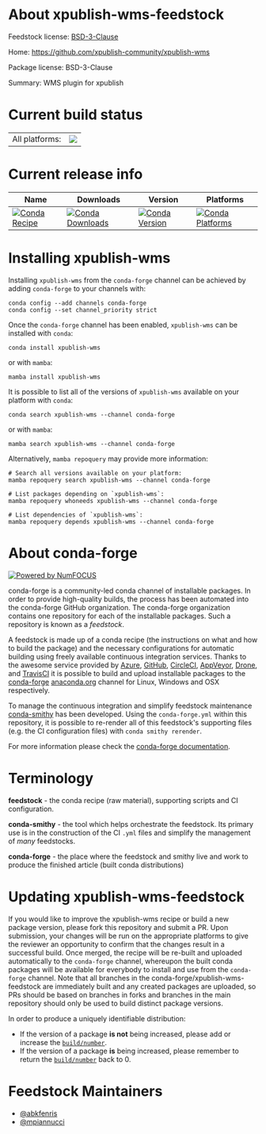 About xpublish-wms-feedstock
============================

Feedstock license: [BSD-3-Clause](https://github.com/conda-forge/xpublish-wms-feedstock/blob/main/LICENSE.txt)

Home: https://github.com/xpublish-community/xpublish-wms

Package license: BSD-3-Clause

Summary: WMS plugin for xpublish

Current build status
====================


<table><tr><td>All platforms:</td>
    <td>
      <a href="https://dev.azure.com/conda-forge/feedstock-builds/_build/latest?definitionId=19432&branchName=main">
        <img src="https://dev.azure.com/conda-forge/feedstock-builds/_apis/build/status/xpublish-wms-feedstock?branchName=main">
      </a>
    </td>
  </tr>
</table>

Current release info
====================

| Name | Downloads | Version | Platforms |
| --- | --- | --- | --- |
| [![Conda Recipe](https://img.shields.io/badge/recipe-xpublish--wms-green.svg)](https://anaconda.org/conda-forge/xpublish-wms) | [![Conda Downloads](https://img.shields.io/conda/dn/conda-forge/xpublish-wms.svg)](https://anaconda.org/conda-forge/xpublish-wms) | [![Conda Version](https://img.shields.io/conda/vn/conda-forge/xpublish-wms.svg)](https://anaconda.org/conda-forge/xpublish-wms) | [![Conda Platforms](https://img.shields.io/conda/pn/conda-forge/xpublish-wms.svg)](https://anaconda.org/conda-forge/xpublish-wms) |

Installing xpublish-wms
=======================

Installing `xpublish-wms` from the `conda-forge` channel can be achieved by adding `conda-forge` to your channels with:

```
conda config --add channels conda-forge
conda config --set channel_priority strict
```

Once the `conda-forge` channel has been enabled, `xpublish-wms` can be installed with `conda`:

```
conda install xpublish-wms
```

or with `mamba`:

```
mamba install xpublish-wms
```

It is possible to list all of the versions of `xpublish-wms` available on your platform with `conda`:

```
conda search xpublish-wms --channel conda-forge
```

or with `mamba`:

```
mamba search xpublish-wms --channel conda-forge
```

Alternatively, `mamba repoquery` may provide more information:

```
# Search all versions available on your platform:
mamba repoquery search xpublish-wms --channel conda-forge

# List packages depending on `xpublish-wms`:
mamba repoquery whoneeds xpublish-wms --channel conda-forge

# List dependencies of `xpublish-wms`:
mamba repoquery depends xpublish-wms --channel conda-forge
```


About conda-forge
=================

[![Powered by
NumFOCUS](https://img.shields.io/badge/powered%20by-NumFOCUS-orange.svg?style=flat&colorA=E1523D&colorB=007D8A)](https://numfocus.org)

conda-forge is a community-led conda channel of installable packages.
In order to provide high-quality builds, the process has been automated into the
conda-forge GitHub organization. The conda-forge organization contains one repository
for each of the installable packages. Such a repository is known as a *feedstock*.

A feedstock is made up of a conda recipe (the instructions on what and how to build
the package) and the necessary configurations for automatic building using freely
available continuous integration services. Thanks to the awesome service provided by
[Azure](https://azure.microsoft.com/en-us/services/devops/), [GitHub](https://github.com/),
[CircleCI](https://circleci.com/), [AppVeyor](https://www.appveyor.com/),
[Drone](https://cloud.drone.io/welcome), and [TravisCI](https://travis-ci.com/)
it is possible to build and upload installable packages to the
[conda-forge](https://anaconda.org/conda-forge) [anaconda.org](https://anaconda.org/)
channel for Linux, Windows and OSX respectively.

To manage the continuous integration and simplify feedstock maintenance
[conda-smithy](https://github.com/conda-forge/conda-smithy) has been developed.
Using the ``conda-forge.yml`` within this repository, it is possible to re-render all of
this feedstock's supporting files (e.g. the CI configuration files) with ``conda smithy rerender``.

For more information please check the [conda-forge documentation](https://conda-forge.org/docs/).

Terminology
===========

**feedstock** - the conda recipe (raw material), supporting scripts and CI configuration.

**conda-smithy** - the tool which helps orchestrate the feedstock.
                   Its primary use is in the construction of the CI ``.yml`` files
                   and simplify the management of *many* feedstocks.

**conda-forge** - the place where the feedstock and smithy live and work to
                  produce the finished article (built conda distributions)


Updating xpublish-wms-feedstock
===============================

If you would like to improve the xpublish-wms recipe or build a new
package version, please fork this repository and submit a PR. Upon submission,
your changes will be run on the appropriate platforms to give the reviewer an
opportunity to confirm that the changes result in a successful build. Once
merged, the recipe will be re-built and uploaded automatically to the
`conda-forge` channel, whereupon the built conda packages will be available for
everybody to install and use from the `conda-forge` channel.
Note that all branches in the conda-forge/xpublish-wms-feedstock are
immediately built and any created packages are uploaded, so PRs should be based
on branches in forks and branches in the main repository should only be used to
build distinct package versions.

In order to produce a uniquely identifiable distribution:
 * If the version of a package **is not** being increased, please add or increase
   the [``build/number``](https://docs.conda.io/projects/conda-build/en/latest/resources/define-metadata.html#build-number-and-string).
 * If the version of a package **is** being increased, please remember to return
   the [``build/number``](https://docs.conda.io/projects/conda-build/en/latest/resources/define-metadata.html#build-number-and-string)
   back to 0.

Feedstock Maintainers
=====================

* [@abkfenris](https://github.com/abkfenris/)
* [@mpiannucci](https://github.com/mpiannucci/)


